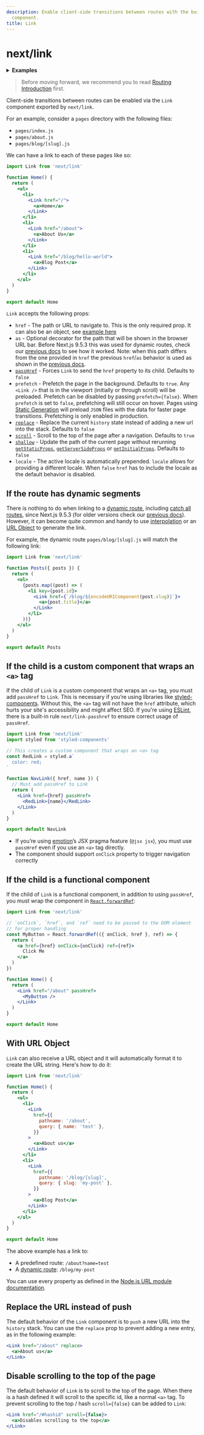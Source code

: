 ```yaml
---
description: Enable client-side transitions between routes with the built-in Link
  component.
title: Link
---
```


# next/link

<details>
  <summary><b>Examples</b></summary>
  <ul>
    <li><a href="https://github.com/vercel/next.js/tree/canary/examples/hello-world">Hello World</a></li>
    <li><a href="https://github.com/vercel/next.js/tree/canary/examples/active-class-name">Active className on Link</a></li>
  </ul>
</details>

> Before moving forward, we recommend you to read [Routing Introduction](/docs/routing/introduction.md) first.

Client-side transitions between routes can be enabled via the `Link` component exported by `next/link`.

For an example, consider a `pages` directory with the following files:

- `pages/index.js`
- `pages/about.js`
- `pages/blog/[slug].js`

We can have a link to each of these pages like so:

```jsx
import Link from 'next/link'

function Home() {
  return (
    <ul>
      <li>
        <Link href="/">
          <a>Home</a>
        </Link>
      </li>
      <li>
        <Link href="/about">
          <a>About Us</a>
        </Link>
      </li>
      <li>
        <Link href="/blog/hello-world">
          <a>Blog Post</a>
        </Link>
      </li>
    </ul>
  )
}

export default Home
```

`Link` accepts the following props:

- `href` - The path or URL to navigate to. This is the only required prop. It can also be an object, see [example here](/docs/api-reference/next/link.md#with-url-object)
- `as` - Optional decorator for the path that will be shown in the browser URL bar. Before Next.js 9.5.3 this was used for dynamic routes, check our [previous docs](https://nextjs.org/docs/tag/v9.5.2/api-reference/next/link#dynamic-routes) to see how it worked. Note: when this path differs from the one provided in `href` the previous `href`/`as` behavior is used as shown in the [previous docs](https://nextjs.org/docs/tag/v9.5.2/api-reference/next/link#dynamic-routes).
- [`passHref`](#if-the-child-is-a-custom-component-that-wraps-an-a-tag) - Forces `Link` to send the `href` property to its child. Defaults to `false`
- `prefetch` - Prefetch the page in the background. Defaults to `true`. Any `<Link />` that is in the viewport (initially or through scroll) will be preloaded. Prefetch can be disabled by passing `prefetch={false}`. When `prefetch` is set to `false`, prefetching will still occur on hover. Pages using [Static Generation](/docs/basic-features/data-fetching/get-static-props.md) will preload `JSON` files with the data for faster page transitions. Prefetching is only enabled in production.
- [`replace`](#replace-the-url-instead-of-push) - Replace the current `history` state instead of adding a new url into the stack. Defaults to `false`
- [`scroll`](#disable-scrolling-to-the-top-of-the-page) - Scroll to the top of the page after a navigation. Defaults to `true`
- [`shallow`](/docs/routing/shallow-routing.md) - Update the path of the current page without rerunning [`getStaticProps`](/docs/basic-features/data-fetching/get-static-props.md), [`getServerSideProps`](/docs/basic-features/data-fetching/get-server-side-props.md) or [`getInitialProps`](/docs/api-reference/data-fetching/get-initial-props.md). Defaults to `false`
- `locale` - The active locale is automatically prepended. `locale` allows for providing a different locale. When `false` `href` has to include the locale as the default behavior is disabled.

## If the route has dynamic segments

There is nothing to do when linking to a [dynamic route](/docs/routing/dynamic-routes.md), including [catch all routes](/docs/routing/dynamic-routes.md#catch-all-routes), since Next.js 9.5.3 (for older versions check our [previous docs](https://nextjs.org/docs/tag/v9.5.2/api-reference/next/link#dynamic-routes)). However, it can become quite common and handy to use [interpolation](/docs/routing/introduction.md#linking-to-dynamic-paths) or an [URL Object](#with-url-object) to generate the link.

For example, the dynamic route `pages/blog/[slug].js` will match the following link:

```jsx
import Link from 'next/link'

function Posts({ posts }) {
  return (
    <ul>
      {posts.map((post) => (
        <li key={post.id}>
          <Link href={`/blog/${encodeURIComponent(post.slug)}`}>
            <a>{post.title}</a>
          </Link>
        </li>
      ))}
    </ul>
  )
}

export default Posts
```

## If the child is a custom component that wraps an `<a>` tag

If the child of `Link` is a custom component that wraps an `<a>` tag, you must add `passHref` to `Link`. This is necessary if you’re using libraries like [styled-components](https://styled-components.com/). Without this, the `<a>` tag will not have the `href` attribute, which hurts your site's accessibility and might affect SEO. If you're using [ESLint](/docs/basic-features/eslint.md#eslint-plugin), there is a built-in rule `next/link-passhref` to ensure correct usage of `passHref`.

```jsx
import Link from 'next/link'
import styled from 'styled-components'

// This creates a custom component that wraps an <a> tag
const RedLink = styled.a`
  color: red;
`

function NavLink({ href, name }) {
  // Must add passHref to Link
  return (
    <Link href={href} passHref>
      <RedLink>{name}</RedLink>
    </Link>
  )
}

export default NavLink
```

- If you’re using [emotion](https://emotion.sh/)’s JSX pragma feature (`@jsx jsx`), you must use `passHref` even if you use an `<a>` tag directly.
- The component should support `onClick` property to trigger navigation correctly

## If the child is a functional component

If the child of `Link` is a functional component, in addition to using `passHref`, you must wrap the component in [`React.forwardRef`](https://reactjs.org/docs/react-api.html#reactforwardref):

```jsx
import Link from 'next/link'

// `onClick`, `href`, and `ref` need to be passed to the DOM element
// for proper handling
const MyButton = React.forwardRef(({ onClick, href }, ref) => {
  return (
    <a href={href} onClick={onClick} ref={ref}>
      Click Me
    </a>
  )
})

function Home() {
  return (
    <Link href="/about" passHref>
      <MyButton />
    </Link>
  )
}

export default Home
```

## With URL Object

`Link` can also receive a URL object and it will automatically format it to create the URL string. Here's how to do it:

```jsx
import Link from 'next/link'

function Home() {
  return (
    <ul>
      <li>
        <Link
          href={{
            pathname: '/about',
            query: { name: 'test' },
          }}
        >
          <a>About us</a>
        </Link>
      </li>
      <li>
        <Link
          href={{
            pathname: '/blog/[slug]',
            query: { slug: 'my-post' },
          }}
        >
          <a>Blog Post</a>
        </Link>
      </li>
    </ul>
  )
}

export default Home
```

The above example has a link to:

- A predefined route: `/about?name=test`
- A [dynamic route](/docs/routing/dynamic-routes.md): `/blog/my-post`

You can use every property as defined in the [Node.js URL module documentation](https://nodejs.org/api/url.html#url_url_strings_and_url_objects).

## Replace the URL instead of push

The default behavior of the `Link` component is to `push` a new URL into the `history` stack. You can use the `replace` prop to prevent adding a new entry, as in the following example:

```jsx
<Link href="/about" replace>
  <a>About us</a>
</Link>
```

## Disable scrolling to the top of the page

The default behavior of `Link` is to scroll to the top of the page. When there is a hash defined it will scroll to the specific id, like a normal `<a>` tag. To prevent scrolling to the top / hash `scroll={false}` can be added to `Link`:

```jsx
<Link href="/#hashid" scroll={false}>
  <a>Disables scrolling to the top</a>
</Link>
```